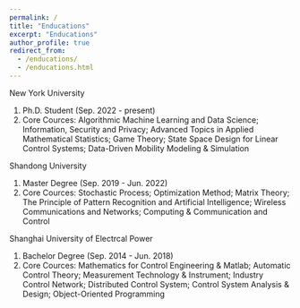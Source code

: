 ```yaml
---
permalink: /
title: "Enducations"
excerpt: "Enducations"
author_profile: true
redirect_from: 
  - /enducations/
  - /enducations.html
---
```


New York University
1. Ph.D. Student (Sep. 2022 - present)
2. Core Cources: Algorithmic Machine Learning and Data Science; Information, Security and Privacy; Advanced Topics in Applied Mathematical Statistics; Game Theory; State Space Design for Linear Control Systems; Data-Driven Mobility Modeling & Simulation

Shandong University
1. Master Degree (Sep. 2019 - Jun. 2022)
2. Core Cources: Stochastic Process; Optimization Method; Matrix Theory; The Principle of Pattern Recognition and Artificial Intelligence; Wireless Communications and Networks; Computing & Communication and Control


Shanghai University of Electrcal Power
1. Bachelor Degree (Sep. 2014 - Jun. 2018)
2. Core Cources: Mathematics for Control Engineering & Matlab; Automatic Control Theory; Measurement Technology & Instrument; Industry Control Network; Distributed Control System; Control System Analysis & Design; Object-Oriented Programming





